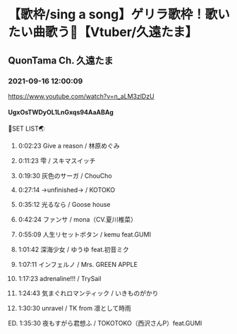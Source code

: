 # 【歌枠/sing a song】ゲリラ歌枠！歌いたい曲歌う💓【Vtuber/久遠たま】

## QuonTama Ch. 久遠たま

### 2021-09-16 12:00:09

https://www.youtube.com/watch?v=n_aLM3zlDzU

#### UgxOsTWDyOL1LnGxqs94AaABAg

🥚SET LIST🌏



01. 0:02:23 Give a reason / 林原めぐみ

02. 0:11:23 雫 / スキマスイッチ

03. 0:19:30 灰色のサーガ / ChouCho

04. 0:27:14 →unfinished→ / KOTOKO

05. 0:35:12 光るなら / Goose house

06. 0:42:24 ファンサ / mona（CV.夏川椎菜）

07. 0:55:09 人生リセットボタン / kemu feat.GUMI

08. 1:01:42 深海少女 / ゆうゆ feat.初音ミク

09. 1:07:11 インフェルノ / Mrs. GREEN APPLE

10. 1:17:23 adrenaline!!! / TrySail

11. 1:24:43 気まぐれロマンティック / いきものがかり

12. 1:30:30 unravel / TK from 凛として時雨

ED. 1:35:30 夜もすがら君想ふ / TOKOTOKO（西沢さんP）feat.GUMI


